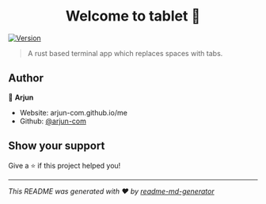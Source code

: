 <h1 align="center">Welcome to tablet 👋</h1>
<p>
  <a href="https://www.npmjs.com/package/tablet" target="_blank">
    <img alt="Version" src="https://img.shields.io/npm/v/tablet.svg">
  </a>
</p>

> A rust based terminal app which replaces spaces with tabs.

## Author

👤 **Arjun**

* Website: arjun-com.github.io/me
* Github: [@arjun-com](https://github.com/arjun-com)

## Show your support

Give a ⭐️ if this project helped you!

***
_This README was generated with ❤️ by [readme-md-generator](https://github.com/kefranabg/readme-md-generator)_